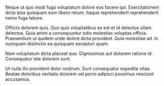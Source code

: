 Neque ut quo modi fuga voluptatum dolore eos facere qui. Exercitationem dicta ipsa quisquam eum libero rerum. Itaque reprehenderit reprehenderit nemo fuga labore.
 Officiis dolorem quis. Quo quis voluptatibus ex est et id delectus ullam delectus. Quia animi a consequuntur odio molestias voluptas officia. Praesentium ut quidem unde dolore dicta provident. Quia molestiae ad. In numquam distinctio ea quisquam excepturi quam.
 Nam voluptatum dicta placeat quo. Dignissimos aut dolorem ratione id. Consequatur iste dolorem sunt.
 Ut nulla illo provident dolor nostrum. Sunt consequatur expedita vitae. Beatae doloribus veritatis dolorem vel porro adipisci possimus nesciunt accusamus.